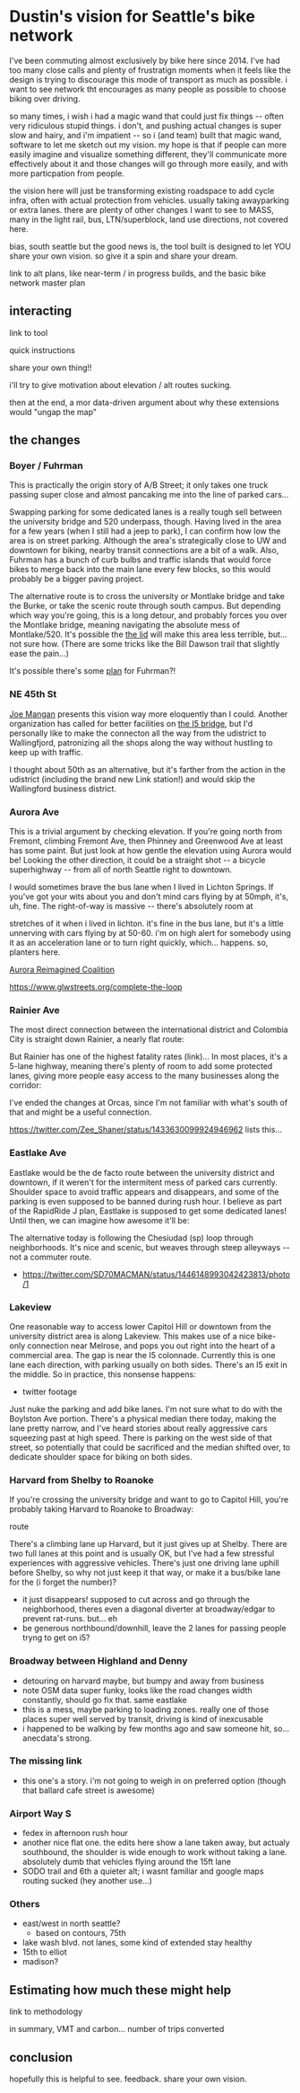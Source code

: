 # Dustin's vision for Seattle's bike network

I've been commuting almost exclusively by bike here since 2014. I've had too
many close calls and plenty of frustratign moments when it feels like the design
is trying to discourage this mode of transport as much as possible. i want to
see network tht encourages as many people as possible to choose biking over
driving.

so many times, i wish i had a magic wand that could just fix things -- often
very ridiculous stupid things. i don't, and pushing actual changes is super slow
and hairy, and i'm impatient -- so i (and team) built that magic wand, software
to let me sketch out my vision. my hope is that if people can more easily
imagine and visualize something different, they'll communicate more effectively
about it and those changes will go through more easily, and with more
particpation from people.

the vision here will just be transforming existing roadspace to add cycle infra,
often with actual protection from vehicles. usually taking awayparking or extra
lanes. there are plenty of other changes I want to see to MASS, many in the
light rail, bus, LTN/superblock, land use directions, not covered here.

bias, south seattle but the good news is, the tool built is designed to let YOU
share your own vision. so give it a spin and share your dream.

link to alt plans, like near-term / in progress builds, and the basic bike
network master plan

## interacting

link to tool

quick instructions

share your own thing!!

i'll try to give motivation about elevation / alt routes sucking.

then at the end, a mor data-driven argument about why these extensions would
"ungap the map"

## the changes

### Boyer / Fuhrman

This is practically the origin story of A/B Street; it only takes one truck
passing super close and almost pancaking me into the line of parked cars...

Swapping parking for some dedicated lanes is a really tough sell between the
university bridge and 520 underpass, though. Having lived in the area for a few
years (when I still had a jeep to park), I can confirm how low the area is on
street parking. Although the area's strategically close to UW and downtown for
biking, nearby transit connections are a bit of a walk. Also, Fuhrman has a
bunch of curb bulbs and traffic islands that would force bikes to merge back
into the main lane every few blocks, so this would probably be a bigger paving
project.

The alternative route is to cross the university or Montlake bridge and take the
Burke, or take the scenic route through south campus. But depending which way
you're going, this is a long detour, and probably forces you over the Montlake
bridge, meaning navigating the absolute mess of Montlake/520. It's possible the
[the lid](https://wsdot.wa.gov/projects/sr520/montlake/home) will make this area
less terrible, but... not sure how. (There are some tricks like the Bill Dawson
trail that slightly ease the pain...)

It's possible there's some
[plan](https://twitter.com/typewriteralley/status/1445922612421402626/photo/1)
for Fuhrman?!

### NE 45th St

[Joe Mangan](https://www.theurbanist.org/2021/01/27/reclaiming-ne-45th-street-from-cars/)
presents this vision way more eloquently than I could. Another organization has
called for better facilities on
[the I5 bridge](https://www.glwstreets.org/45th-st-bridge-overview), but I'd
personally like to make the connecton all the way from the udistrict to
Wallingfjord, patronizing all the shops along the way without hustling to keep
up with traffic.

I thought about 50th as an alternative, but it's farther from the action in the
udistrict (including the brand new Link station!) and would skip the Wallingford
business district.

### Aurora Ave

This is a trivial argument by checking elevation. If you're going north from
Fremont, climbing Fremont Ave, then Phinney and Greenwood Ave at least has some
paint. But just look at how gentle the elevation using Aurora would be! Looking
the other direction, it could be a straight shot -- a bicycle superhighway --
from all of north Seattle right to downtown.

I would sometimes brave the bus lane when I lived in Lichton Springs. If you've
got your wits about you and don't mind cars flying by at 50mph, it's, uh, fine.
The right-of-way is massive -- there's absolutely room at

stretches of it when i lived in lichton. it's fine in the bus lane, but it's a
little unnerving with cars flying by at 50-60. i'm on high alert for somebody
using it as an acceleration lane or to turn right quickly, which... happens. so,
planters here.

[Aurora Reimagined Coalition](https://www.got99problems.org)

https://www.glwstreets.org/complete-the-loop

### Rainier Ave

The most direct connection between the international district and Colombia City
is straight down Rainier, a nearly flat route:

<!-- profile -->

But Rainier has one of the highest fatality rates (link)... In most places, it's
a 5-lane highway, meaning there's plenty of room to add some protected lanes,
giving more people easy access to the many businesses along the corridor:

<!-- img -->

I've ended the changes at Orcas, since I'm not familiar with what's south of
that and might be a useful connection.

https://twitter.com/Zee_Shaner/status/1433630099924946962 lists this...

### Eastlake Ave

Eastlake would be the de facto route between the university district and
downtown, if it weren't for the intermitent mess of parked cars currently.
Shoulder space to avoid traffic appears and disappears, and some of the parking
is even supposed to be banned during rush hour. I believe as part of the
RapidRide J plan, Eastlake is supposed to get some dedicated lanes! Until then,
we can imagine how awesome it'll be:

<!-- img -->

The alternative today is following the Chesiudad (sp) loop through
neighborhoods. It's nice and scenic, but weaves through steep alleyways -- not a
commuter route.

- https://twitter.com/SD70MACMAN/status/1446148993042423813/photo/1

### Lakeview

One reasonable way to access lower Capitol Hill or downtown from the university
district area is along Lakeview. This makes use of a nice bike-only connection
near Melrose, and pops you out right into the heart of a commercial area. The
gap is near the I5 colonnade. Currently this is one lane each direction, with
parking usually on both sides. There's an I5 exit in the middle. So in practice,
this nonsense happens:

- twitter footage

Just nuke the parking and add bike lanes. I'm not sure what to do with the
Boylston Ave portion. There's a physical median there today, making the lane
pretty narrow, and I've heard stories about really aggressive cars squeezing
past at high speed. There is parking on the west side of that street, so
potentially that could be sacrificed and the median shifted over, to dedicate
shoulder space for biking on both sides.

### Harvard from Shelby to Roanoke

If you're crossing the university bridge and want to go to Capitol Hill, you're
probably taking Harvard to Roanoke to Broadway:

route

There's a climbing lane up Harvard, but it just gives up at Shelby. There are
two full lanes at this point and is usually OK, but I've had a few stressful
experiences with aggressive vehicles. There's just one driving lane uphill
before Shelby, so why not just keep it that way, or make it a bus/bike lane for
the (i forget the number)?

- it just disappears! supposed to cut across and go through the neighborhood,
  theres even a diagonal diverter at broadway/edgar to prevent rat-runs. but...
  eh
- be generous northbound/downhill, leave the 2 lanes for passing people tryng to
  get on i5?

### Broadway between Highland and Denny

- detouring on harvard maybe, but bumpy and away from business
- note OSM data super funky, looks like the road changes width constantly,
  should go fix that. same eastlake
- this is a mess, maybe parking to loading zones. really one of those places
  super well served by transit, driving is kind of inexcusable
- i happened to be walking by few months ago and saw someone hit, so...
  anecdata's strong.

### The missing link

- this one's a story. i'm not going to weigh in on preferred option (though that
  ballard cafe street is awesome)

### Airport Way S

- fedex in afternoon rush hour
- another nice flat one. the edits here show a lane taken away, but actualy
  southbound, the shoulder is wide enough to work without taking a lane.
  absolutely dumb that vehicles flying around the 15ft lane
- SODO trail and 6th a quieter alt; i wasnt familiar and google maps routing
  sucked (hey another use...)

### Others

- east/west in north seattle?
  - based on contours, 75th
- lake wash blvd. not lanes, some kind of extended stay healthy
- 15th to elliot
- madison?

## Estimating how much these might help

link to methodology

in summary, VMT and carbon... number of trips converted

## conclusion

hopefully this is helpful to see. feedback. share your own vision.
